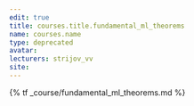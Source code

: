 ```yaml
---
edit: true
title: courses.title.fundamental_ml_theorems
name: courses.name
type: deprecated
avatar:
lecturers: strijov_vv
site:
---
```


{% tf _course/fundamental_ml_theorems.md %}
